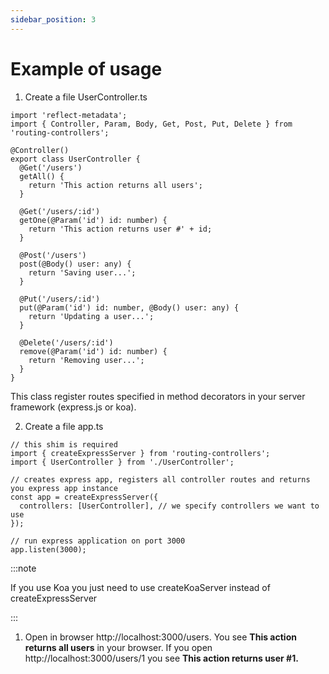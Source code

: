 ```yaml
---
sidebar_position: 3
---
```


# Example of usage

1. Create a file UserController.ts

```
import 'reflect-metadata';
import { Controller, Param, Body, Get, Post, Put, Delete } from 'routing-controllers';

@Controller()
export class UserController {
  @Get('/users')
  getAll() {
    return 'This action returns all users';
  }

  @Get('/users/:id')
  getOne(@Param('id') id: number) {
    return 'This action returns user #' + id;
  }

  @Post('/users')
  post(@Body() user: any) {
    return 'Saving user...';
  }

  @Put('/users/:id')
  put(@Param('id') id: number, @Body() user: any) {
    return 'Updating a user...';
  }

  @Delete('/users/:id')
  remove(@Param('id') id: number) {
    return 'Removing user...';
  }
}
```

This class register routes specified in method decorators in your server framework (express.js or koa).

2. Create a file app.ts

```
// this shim is required
import { createExpressServer } from 'routing-controllers';
import { UserController } from './UserController';

// creates express app, registers all controller routes and returns you express app instance
const app = createExpressServer({
  controllers: [UserController], // we specify controllers we want to use
});

// run express application on port 3000
app.listen(3000);
```

:::note

If you use Koa you just need to use createKoaServer instead of createExpressServer

:::

1. Open in browser http://localhost:3000/users. You see **This action returns all users** in your browser. If you open http://localhost:3000/users/1 you see **This action returns user #1.**
